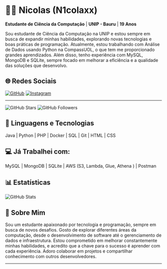 # 👨‍💻 Nicolas (N1colaxx)  
**Estudante de Ciência da Computação** | **UNIP - Bauru** | **19 Anos**

Sou estudante de Ciência da Computação na UNIP e estou sempre em busca de expandir minhas habilidades, explorando novas tecnologias e boas práticas de programação. Atualmente, estou trabalhando com Análise de Dados usando Python na CompassUOL, o que tem me proporcionado grandes aprendizados. Além disso, tenho experiência com MySQL, MongoDB e SQLite, sempre focado em melhorar a eficiência e a qualidade das soluções que desenvolvo.

## 🌐 Redes Sociais

[![GitHub](https://img.shields.io/badge/GitHub-100000?style=for-the-badge&logo=github&logoColor=white)](https://github.com/N1colaxx)
[![Instagram](https://img.shields.io/badge/Instagram-E4405F?style=for-the-badge&logo=instagram&logoColor=white)](https://www.instagram.com/ni.colaxx/)

---

![GitHub Stars](https://img.shields.io/github/stars/N1colaxx?style=social)
![GitHub Followers](https://img.shields.io/github/followers/N1colaxx?style=social)



## 🤖 Linguagens e Tecnologias  
Java | Python | PHP | Docker | SQL | Git | HTML | CSS

## 💻 Já Trabalhei com:
MySQL | MongoDB | SQLite | AWS (S3, Lambda, Glue, Athena ) | Postman

## 📊 Estatísticas  
![GitHub Stats](https://github-readme-stats.vercel.app/api?username=N1colaxx&show_icons=true&hide_title=true&hide_border=true&count_private=true&theme=radical)

## 💬 Sobre Mim  
Sou um estudante apaixonado por tecnologia e programação, sempre em busca de novos desafios. Gosto de explorar diferentes áreas da computação, desde o desenvolvimento de software até o gerenciamento de dados e infraestrutura. Estou comprometido em melhorar constantemente minhas habilidades, e acredito que a chave para o sucesso é aprender com cada experiência. Adoro colaborar em projetos e compartilhar conhecimento com outros desenvolvedores.

---
